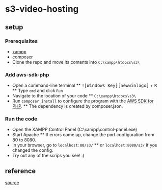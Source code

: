 # s3-video-hosting

## setup

### Prerequisites
* [xampp](https://www.apachefriends.org/index.html)
* [composer](https://getcomposer.org/)
* Clone the repo and move its contents into ```C:\xampp\htdocs\s3\```

### Add aws-sdk-php
* Open a command-line terminal
** <kbd>![Windows Key][newwinlogo]</kbd> + <kbd>R</kbd>
** Type ```cmd``` and click ```Run```
* Navigate to the location of your code
** ```C:\xampp\htdocs\s3\```
* Run ```composer install``` to configure the program with the [AWS SDK for PHP](https://github.com/aws/aws-sdk-php).
** The dependency is created by composer.json.

### Run the code
* Open the XAMPP Control Panel (C:\xampp\control-panel.exe)
* Start Apache
** If errors come up, change the port configuration from 80 to 8080.
* In your browser, go to ```localhost:80/s3/```
** or ```localhost:8080/s3/``` if you changed the config.
* Try out any of the scrips you see! :)

## reference

[source](https://www.youtube.com/playlist?list=PLfdtiltiRHWE0uv1ZEL5d3Jt4i3qU-607)

